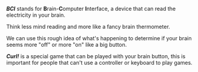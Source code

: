 ***BCI*** stands for **B**rain-**C**omputer **I**nterface, a device that can read the electricity in your brain.

Think less mind reading and more like a fancy brain thermometer.

We can use this rough idea of what's happening to determine if your brain seems more "off" or more "on" like a big button.

***Curl!*** is a special game that can be played with your brain button, this is important for people that can't use a controller or keyboard to play games.